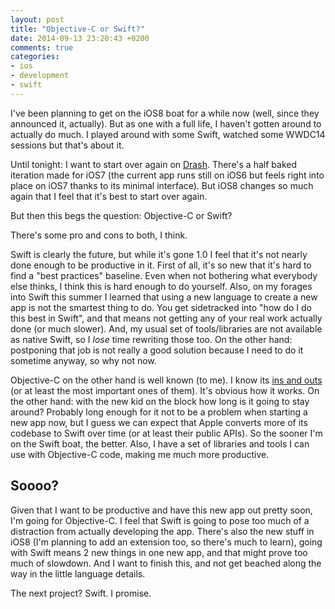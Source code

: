 ```yaml
---
layout: post
title: "Objective-C or Swift?"
date: 2014-09-13 23:20:43 +0200
comments: true
categories: 
- ios
- development
- swift
---
```


I've been planning to get on the iOS8 boat for a while now (well, since they announced it, actually). But as one with a full life, I haven't gotten around to actually do much. I played around with some Swift, watched some WWDC14 sessions but that's about it.

Until tonight: I want to start over again on [Drash](http://dra.sh). There's a half baked iteration made for iOS7 (the current app runs still on iOS6 but feels right into place on iOS7 thanks to its minimal interface). But iOS8 changes so much again that I feel that it's best to start over again.

But then this begs the question: Objective-C or Swift?

There's some pro and cons to both, I think.

Swift is clearly the future, but while it's gone 1.0 I feel that it's not nearly done enough to be productive in it. First of all, it's so new that it's hard to find a "best practices" baseline. Even when not bothering what everybody else thinks, I think this is hard enough to do yourself. Also, on my forages into Swift this summer I learned that using a new language to create a new app is not the smartest thing to do. You get sidetracked into "how do I do this best in Swift", and that means not getting any of your real work actually done (or much slower). And, my usual set of tools/libraries are not available as native Swift, so I *lose* time rewriting those too. On the other hand: postponing that job is not really a good solution because I need to do it sometime anyway, so why not now. 

Objective-C on the other hand is well known (to me). I know its [ins and outs](http://www.slideshare.net/Inferis/objective-c-runtime) (or at least the most important ones of them). It's obvious how it works. On the other hand: with the new kid on the block how long is it going to stay around? Probably long enough for it not to be a problem when starting a new app now, but I guess we can expect that Apple converts more of its codebase to Swift over time (or at least their public APIs). So the sooner I'm on the Swift boat, the better. Also, I have a set of libraries and tools I can use with Objective-C code, making me much more productive.

## Soooo?

Given that I want to be productive and have this new app out pretty soon, I'm going for Objective-C. I feel that Swift is going to pose too much of a distraction from actually developing the app. There's also the new stuff in iOS8 (I'm planning to add an extension too, so there's much to learn), going with Swift means 2 new things in one new app, and that might prove too much of slowdown. And I want to finish this, and not get beached along the way in the little language details. 

The next project? Swift. I promise.
 
